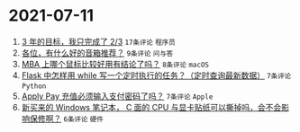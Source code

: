 # 2021-07-11

1. [3 年的目标，我只完成了 2/3](https://www.v2ex.com/t/788796) `17条评论` `程序员`
1. [各位，有什么好的音箱推荐？](https://www.v2ex.com/t/788793) `9条评论` `问与答`
1. [MBA 上哪个鼠标比较好用有结论了吗？](https://www.v2ex.com/t/788802) `8条评论` `macOS`
1. [Flask 中怎样用 while 写一个定时执行的任务？（定时查询最新数据）](https://www.v2ex.com/t/788811) `7条评论` `Python`
1. [Apply Pay 充值必须输入支付密码了吗？](https://www.v2ex.com/t/788795) `7条评论` `Apple`
1. [新买来的 Windows 笔记本， C 面的 CPU 与显卡贴纸可以撕掉吗，会不会影响保修啊？](https://www.v2ex.com/t/788794) `6条评论` `硬件`
